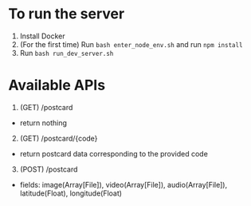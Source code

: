 # To run the server

1. Install Docker
2. (For the first time) Run `bash enter_node_env.sh` and run `npm install`
3. Run `bash run_dev_server.sh`

# Available APIs

1. (GET) /postcard
- return nothing

2. (GET) /postcard/{code}
- return postcard data corresponding to the provided code

3. (POST) /postcard
- fields: image(Array[File]), video(Array[File]), audio(Array[File]), latitude(Float), longitude(Float)
